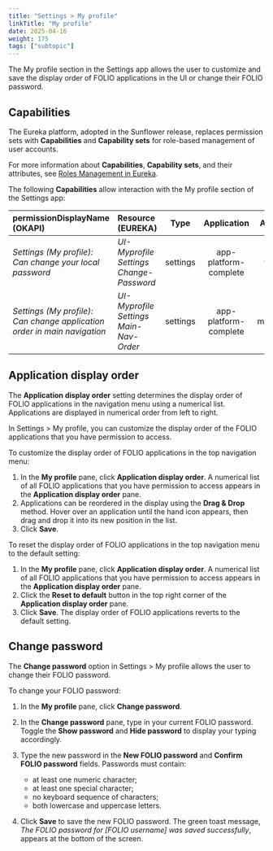 ```yaml
---
title: "Settings > My profile"
linkTitle: "My profile"
date: 2025-04-16
weight: 175
tags: ["subtopic"]   
---
```


The My profile section in the Settings app allows the user to customize and save the display order of FOLIO applications in the UI or change their FOLIO password.


## Capabilities

The Eureka platform, adopted in the Sunflower release, replaces permission sets with **Capabilities** and **Capability sets** for role-based management of user accounts.  

For more information about **Capabilities**, **Capability sets**, and their attributes, see [Roles Management in Eureka](https://folio-org.atlassian.net/wiki/x/BIATLw). 

The following **Capabilities** allow interaction with the My profile section of the Settings app: 

| permissionDisplayName (OKAPI) | Resource (EUREKA) | Type | Application | Action | 
| :----- | :----- | :-----: | :-----: | :-----: |
| *Settings (My profile): Can change your local password* | *UI-Myprofile Settings Change-Password* | settings | app-platform-complete | view |
| *Settings (My profile): Can change application order in main navigation* | *UI-Myprofile Settings Main-Nav-Order* | settings | app-platform-complete | manage |


## Application display order

The **Application display order** setting determines the display order of FOLIO applications in the navigation menu using a numerical list. Applications are displayed in numerical order from left to right. 

In Settings \> My profile, you can customize the display order of the FOLIO applications that you have permission to access.

To customize the display order of FOLIO applications in the top navigation menu:

1. In the **My profile** pane, click **Application display order**. A numerical list of all FOLIO applications that you have permission to access appears in the **Application display order** pane. 
2. Applications can be reordered in the display using the **Drag & Drop** method. Hover over an application until the hand icon appears, then drag and drop it into its new position in the list. 
3. Click **Save**. 

To reset the display order of FOLIO applications in the top navigation menu to the default setting:

1. In the **My profile** pane, click **Application display order**. A numerical list of all FOLIO applications that you have permission to access appears in the **Application display order** pane. 
2. Click the **Reset to default** button in the top right corner of the **Application display order** pane. 
3. Click **Save**. The display order of FOLIO applications reverts to the default setting.
 

## Change password

The **Change password** option in Settings \> My profile allows the user to change their FOLIO password. 

To change your FOLIO password:

1. In the **My profile** pane, click **Change password**.
2. In the **Change password** pane, type in your current FOLIO password. Toggle the **Show password** and **Hide password** to display your typing accordingly. 
3. Type the new password in the **New FOLIO password** and **Confirm FOLIO password** fields. Passwords must contain:

    - at least one numeric character;
    - at least one special character;   
    - no keyboard sequence of characters;
    - both lowercase and uppercase letters.

4. Click **Save** to save the new FOLIO password. The green toast message, *The FOLIO password for [FOLIO username] was saved successfully*, appears at the bottom of the screen. 
